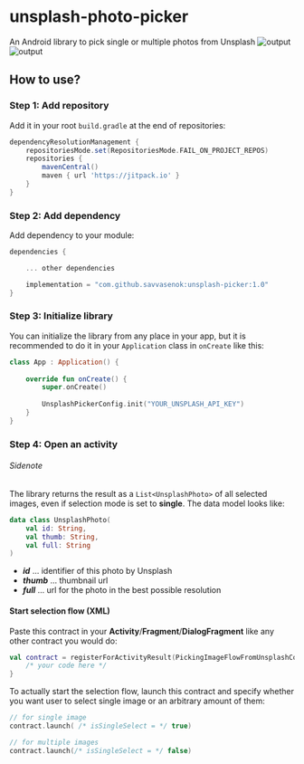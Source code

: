 # unsplash-photo-picker

An Android library to pick single or multiple photos from Unsplash
![output](https://github.com/savvasenok/unsplash-photo-picker/assets/31893797/b912fa17-2cd2-4801-b8c1-825bbcd9eea3)  
![output](https://github.com/savvasenok/unsplash-photo-picker/assets/31893797/9554e5a0-b64d-45aa-a51d-c7c89a208b4f)
## How to use?
### Step 1: Add repository
Add it in your root `build.gradle` at the end of repositories:
```gradle
dependencyResolutionManagement {
	repositoriesMode.set(RepositoriesMode.FAIL_ON_PROJECT_REPOS)
	repositories {
		mavenCentral()
		maven { url 'https://jitpack.io' }
	}
}
```
### Step 2: Add dependency
Add dependency to your module:
``` gradle
dependencies {

	... other dependencies

	implementation = "com.github.savvasenok:unsplash-picker:1.0"
}
```
### Step 3: Initialize library
You can initialize the library from any place in your app, but it is recommended to do it in your `Application` class in `onCreate` like this:
```kotlin
class App : Application() {  
  
	override fun onCreate() {  
		super.onCreate()  
  
        UnsplashPickerConfig.init("YOUR_UNSPLASH_API_KEY")    
    }
}
```
### Step 4: Open an activity
###### *Sidenote*
The library returns the result as a `List<UnsplashPhoto>` of all selected images, even if selection mode is set to **single**. The data model looks like:
```kotlin
data class UnsplashPhoto(  
    val id: String,  
    val thumb: String,  
    val full: String  
)
```
+ ***id*** ... identifier of this photo by Unsplash
+ ***thumb*** ... thumbnail url
+ ***full*** ... url for the photo in the best possible resolution
#### Start selection flow (XML)
Paste this contract in your **Activity**/**Fragment**/**DialogFragment** like any other contract you would do:
```kotlin
val contract = registerForActivityResult(PickingImageFlowFromUnsplashContract()) { unsplashPhotos ->
	/* your code here */ 
}
```

To actually start the selection flow, launch this contract and specify whether you want user to select single image or an arbitrary amount of them:
```kotlin
// for single image
contract.launch( /* isSingleSelect = */ true)

// for multiple images
contract.launch(/* isSingleSelect = */ false)
```
